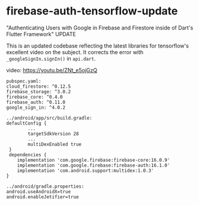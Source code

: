 # firebase-auth-tensorflow-update
"Authenticating Users with Google in Firebase and Firestore inside of Dart's Flutter Framework" UPDATE

This is an updated codebase reflecting the latest libraries for tensorflow's excellent video on the subject. It corrects the error with `_googleSignIn.signIn()` in `api.dart`.

video: https://youtu.be/ZNt_e5ojGzQ


```
pubspec.yaml:
cloud_firestore: ^0.12.5
firebase_storage: ^3.0.2
firebase_core: ^0.4.0
firebase_auth: ^0.11.0
google_sign_in: ^4.0.2

../android/app/src/build.gradle:
defaultConfig {
        ...
        targetSdkVersion 28
        ...
        multiDexEnabled true
 }
 dependencies {
    implementation 'com.google.firebase:firebase-core:16.0.9'
    implementation 'com.google.firebase:firebase-auth:16.1.0'
    implementation 'com.android.support:multidex:1.0.3'
}

../android/gradle.properties:
android.useAndroidX=true
android.enableJetifier=true
```
